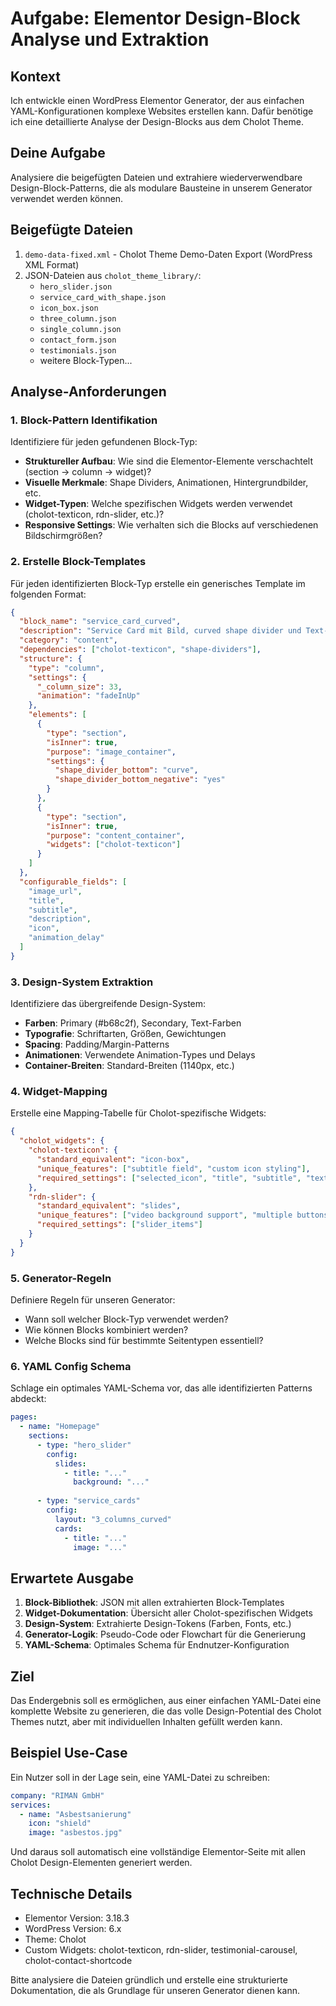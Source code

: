# Aufgabe: Elementor Design-Block Analyse und Extraktion

## Kontext
Ich entwickle einen WordPress Elementor Generator, der aus einfachen YAML-Konfigurationen komplexe Websites erstellen kann. Dafür benötige ich eine detaillierte Analyse der Design-Blocks aus dem Cholot Theme.

## Deine Aufgabe
Analysiere die beigefügten Dateien und extrahiere wiederverwendbare Design-Block-Patterns, die als modulare Bausteine in unserem Generator verwendet werden können.

## Beigefügte Dateien
1. `demo-data-fixed.xml` - Cholot Theme Demo-Daten Export (WordPress XML Format)
2. JSON-Dateien aus `cholot_theme_library/`:
   - `hero_slider.json`
   - `service_card_with_shape.json`
   - `icon_box.json`
   - `three_column.json`
   - `single_column.json`
   - `contact_form.json`
   - `testimonials.json`
   - weitere Block-Typen...

## Analyse-Anforderungen

### 1. Block-Pattern Identifikation
Identifiziere für jeden gefundenen Block-Typ:
- **Struktureller Aufbau**: Wie sind die Elementor-Elemente verschachtelt (section → column → widget)?
- **Visuelle Merkmale**: Shape Dividers, Animationen, Hintergrundbilder, etc.
- **Widget-Typen**: Welche spezifischen Widgets werden verwendet (cholot-texticon, rdn-slider, etc.)?
- **Responsive Settings**: Wie verhalten sich die Blocks auf verschiedenen Bildschirmgrößen?

### 2. Erstelle Block-Templates
Für jeden identifizierten Block-Typ erstelle ein generisches Template im folgenden Format:

```json
{
  "block_name": "service_card_curved",
  "description": "Service Card mit Bild, curved shape divider und Text-Icon Widget",
  "category": "content",
  "dependencies": ["cholot-texticon", "shape-dividers"],
  "structure": {
    "type": "column",
    "settings": {
      "_column_size": 33,
      "animation": "fadeInUp"
    },
    "elements": [
      {
        "type": "section",
        "isInner": true,
        "purpose": "image_container",
        "settings": {
          "shape_divider_bottom": "curve",
          "shape_divider_bottom_negative": "yes"
        }
      },
      {
        "type": "section", 
        "isInner": true,
        "purpose": "content_container",
        "widgets": ["cholot-texticon"]
      }
    ]
  },
  "configurable_fields": [
    "image_url",
    "title",
    "subtitle",
    "description",
    "icon",
    "animation_delay"
  ]
}
```

### 3. Design-System Extraktion
Identifiziere das übergreifende Design-System:
- **Farben**: Primary (#b68c2f), Secondary, Text-Farben
- **Typografie**: Schriftarten, Größen, Gewichtungen
- **Spacing**: Padding/Margin-Patterns
- **Animationen**: Verwendete Animation-Types und Delays
- **Container-Breiten**: Standard-Breiten (1140px, etc.)

### 4. Widget-Mapping
Erstelle eine Mapping-Tabelle für Cholot-spezifische Widgets:

```json
{
  "cholot_widgets": {
    "cholot-texticon": {
      "standard_equivalent": "icon-box",
      "unique_features": ["subtitle field", "custom icon styling"],
      "required_settings": ["selected_icon", "title", "subtitle", "text"]
    },
    "rdn-slider": {
      "standard_equivalent": "slides",
      "unique_features": ["video background support", "multiple buttons"],
      "required_settings": ["slider_items"]
    }
  }
}
```

### 5. Generator-Regeln
Definiere Regeln für unseren Generator:
- Wann soll welcher Block-Typ verwendet werden?
- Wie können Blocks kombiniert werden?
- Welche Blocks sind für bestimmte Seitentypen essentiell?

### 6. YAML Config Schema
Schlage ein optimales YAML-Schema vor, das alle identifizierten Patterns abdeckt:

```yaml
pages:
  - name: "Homepage"
    sections:
      - type: "hero_slider"
        config:
          slides:
            - title: "..."
              background: "..."
      
      - type: "service_cards"
        config:
          layout: "3_columns_curved"
          cards:
            - title: "..."
              image: "..."
```

## Erwartete Ausgabe
1. **Block-Bibliothek**: JSON mit allen extrahierten Block-Templates
2. **Widget-Dokumentation**: Übersicht aller Cholot-spezifischen Widgets
3. **Design-System**: Extrahierte Design-Tokens (Farben, Fonts, etc.)
4. **Generator-Logik**: Pseudo-Code oder Flowchart für die Generierung
5. **YAML-Schema**: Optimales Schema für Endnutzer-Konfiguration

## Ziel
Das Endergebnis soll es ermöglichen, aus einer einfachen YAML-Datei eine komplette Website zu generieren, die das volle Design-Potential des Cholot Themes nutzt, aber mit individuellen Inhalten gefüllt werden kann.

## Beispiel Use-Case
Ein Nutzer soll in der Lage sein, eine YAML-Datei zu schreiben:
```yaml
company: "RIMAN GmbH"
services:
  - name: "Asbestsanierung"
    icon: "shield"
    image: "asbestos.jpg"
```

Und daraus soll automatisch eine vollständige Elementor-Seite mit allen Cholot Design-Elementen generiert werden.

## Technische Details
- Elementor Version: 3.18.3
- WordPress Version: 6.x
- Theme: Cholot
- Custom Widgets: cholot-texticon, rdn-slider, testimonial-carousel, cholot-contact-shortcode

Bitte analysiere die Dateien gründlich und erstelle eine strukturierte Dokumentation, die als Grundlage für unseren Generator dienen kann.